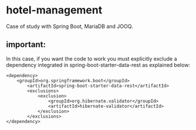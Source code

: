 # hotel-management
Case of study with Spring Boot, MariaDB and JOOQ.

## important:
In this case, if you want the code to work you must explicitly exclude a dependency integrated in spring-boot-starter-data-rest as explained below:
```
<dependency>
	<groupId>org.springframework.boot</groupId>
		<artifactId>spring-boot-starter-data-rest</artifactId>
		<exclusions>
			<exclusion>
				<groupId>org.hibernate.validator</groupId>
				<artifactId>hibernate-validator</artifactId>
			</exclusion>
		</exclusions>
</dependency>
```
